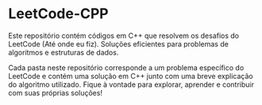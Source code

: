 # LeetCode-CPP
Este repositório contém códigos em C++ que resolvem os desafios do LeetCode (Até onde eu fiz). Soluções eficientes para problemas de algoritmos e estruturas de dados.

Cada pasta neste repositório corresponde a um problema específico do LeetCode e contém uma solução em C++ junto com uma breve explicação do algoritmo utilizado. Fique à vontade para explorar, aprender e contribuir com suas próprias soluções!
